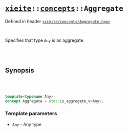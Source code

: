 # [`xieite`](../../README.md)`::`[`concepts`](../../docs/concepts.md)`::Aggregate`
Defined in header [`<xieite/concepts/Aggregate.hpp>`](../../include/xieite/concepts/Aggregate.hpp)

<br/>

Specifies that type `Any` is an aggregate.

<br/><br/>

## Synopsis

<br/><br/>

```cpp
template<typename Any>
concept Aggregate = std::is_aggregate_v<Any>;
```
### Template parameters
- `Any` - Any type
